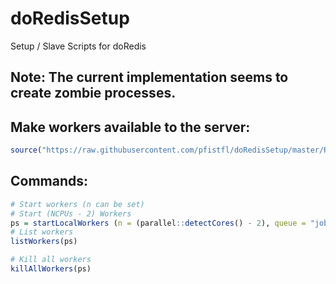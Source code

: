 # doRedisSetup
Setup / Slave Scripts for doRedis

## Note: The current implementation seems to create zombie processes.


## Make workers available to the server:

```r
source("https://raw.githubusercontent.com/pfistfl/doRedisSetup/master/R/redisSlave.R")
```

## Commands:
```r
# Start workers (n can be set)
# Start (NCPUs - 2) Workers
ps = startLocalWorkers (n = (parallel::detectCores() - 2), queue = "jobs", host = "10.153.53.62") # , password = agent::agent_get("redispass"))
# List workers
listWorkers(ps)

# Kill all workers
killAllWorkers(ps)
```


